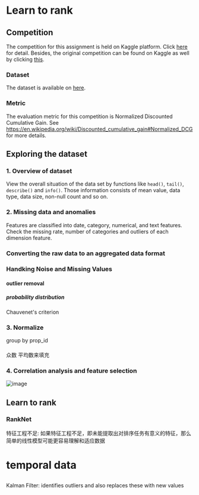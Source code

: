 # Learn to rank

## Competition
The competition for this assignment is held on Kaggle platform. Click [here](https://www.kaggle.com/competitions/dmt-2024-2nd-assignment) for detail.
Besides, the original competition can be found on Kaggle as well by clicking [this](https://www.kaggle.com/c/expedia-personalized-sort).
### Dataset 
The dataset is available on [here](https://www.kaggle.com/competitions/dmt-2024-2nd-assignment/data).
### Metric
The evaluation metric for this competition is Normalized Discounted Cumulative Gain.
See https://en.wikipedia.org/wiki/Discounted_cumulative_gain#Normalized_DCG for more details.

## Exploring the dataset
[//]: # (In EDA, )
### 1. Overview of dataset
View the overall situation of the data set by functions like `head()`, `tail()`, `describe()` and `info()`.
Those information consists of mean value, data type, data size, non-null count and so on.

### 2. Missing data and anomalies
Features are classified into date, category, numerical, and text features. 
Check the missing rate, number of categories and outliers of each dimension feature.

### Converting the raw data to an aggregated data format

### Handking Noise and Missing Values

#### outlier removal

##### probability distribution
Chauvenet's criterion

### 3. Normalize
group by prop_id

#### 
众数 平均数来填充
### 4. Correlation analysis and feature selection
![image](https://github.com/montpelllier/VU-DMT-A2/assets/145342600/014b2e93-aa79-45e3-b8ae-c5f46e3a1693)

## Learn to rank

### RankNet
特征工程不足: 如果特征工程不足，即未能提取出对排序任务有意义的特征，那么简单的线性模型可能更容易理解和适应数据

# temporal data
##
Kalman Filter: identifies outliers and also replaces these with new values
